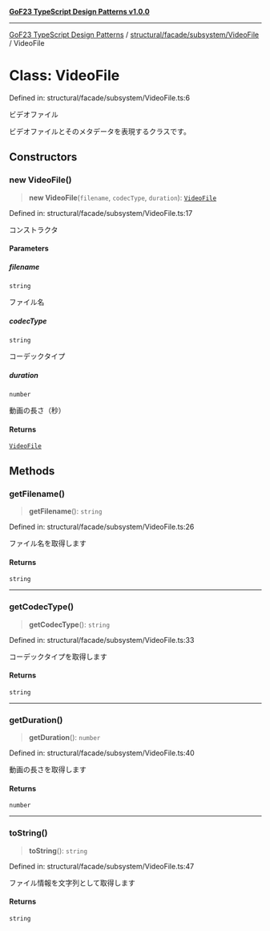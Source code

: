 [**GoF23 TypeScript Design Patterns v1.0.0**](../../../../../README.md)

***

[GoF23 TypeScript Design Patterns](../../../../../README.md) / [structural/facade/subsystem/VideoFile](../README.md) / VideoFile

# Class: VideoFile

Defined in: structural/facade/subsystem/VideoFile.ts:6

ビデオファイル

ビデオファイルとそのメタデータを表現するクラスです。

## Constructors

### new VideoFile()

> **new VideoFile**(`filename`, `codecType`, `duration`): [`VideoFile`](VideoFile.md)

Defined in: structural/facade/subsystem/VideoFile.ts:17

コンストラクタ

#### Parameters

##### filename

`string`

ファイル名

##### codecType

`string`

コーデックタイプ

##### duration

`number`

動画の長さ（秒）

#### Returns

[`VideoFile`](VideoFile.md)

## Methods

### getFilename()

> **getFilename**(): `string`

Defined in: structural/facade/subsystem/VideoFile.ts:26

ファイル名を取得します

#### Returns

`string`

***

### getCodecType()

> **getCodecType**(): `string`

Defined in: structural/facade/subsystem/VideoFile.ts:33

コーデックタイプを取得します

#### Returns

`string`

***

### getDuration()

> **getDuration**(): `number`

Defined in: structural/facade/subsystem/VideoFile.ts:40

動画の長さを取得します

#### Returns

`number`

***

### toString()

> **toString**(): `string`

Defined in: structural/facade/subsystem/VideoFile.ts:47

ファイル情報を文字列として取得します

#### Returns

`string`
